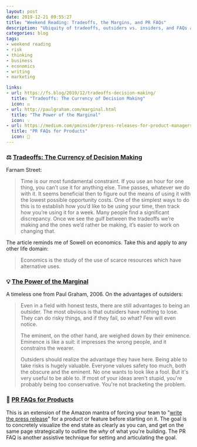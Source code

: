 ```yaml
---
layout: post
date: 2019-12-21 09:55:27
title: "Weekend Reading: Tradeoffs, the Margins, and PR FAQs"
description: "Ubiquity of tradeoffs, outsiders vs. insiders, and FAQs as a tool for goal setting."
categories: blog
tags:
- weekend reading
- risk
- thinking
- business
- economics
- writing
- marketing

links:
- url: https://fs.blog/2019/12/tradeoffs-decision-making/
  title: "Tradeoffs: The Currency of Decision Making"
  icon: ⚖️
- url: http://paulgraham.com/marginal.html
  title: "The Power of the Marginal"
  icon: 💡
- url: https://medium.com/pminsider/press-releases-for-product-managers-everything-you-need-to-know-942485961e31
  title: "PR FAQs for Products"
  icon: 📝
---
```


### ⚖️ [Tradeoffs: The Currency of Decision Making](https://fs.blog/2019/12/tradeoffs-decision-making/ "Tradeoffs: The Currency of Decision Making")

Farnam Street:

> Time is our most fundamental constraint. If you use an hour for one thing, you can’t use it for anything else. Time passes, whatever we do with it. It seems beneficial then to figure out the means of using it with the lowest possible opportunity costs. One of the simplest ways to do this is to establish how you’d like to be using your time, then track how you’re using it for a week. Many people find a significant discrepancy. Once we see the gulf between the tradeoffs we’re making and the ones we’d rather be making, it’s easier to work on changing that.

The article reminds me of Sowell on economics. Take this and apply to any other life domain:

> Economics is the study of the use of scarce resources which have alternative uses.

### 💡 [The Power of the Marginal](http://paulgraham.com/marginal.html "The Power of the Marginal")

A timeless one from Paul Graham, 2006. On the advantages of outsiders:

> Even in a field with honest tests, there are still advantages to being an outsider. The most obvious is that outsiders have nothing to lose. They can do risky things, and if they fail, so what? Few will even notice.
>
> The eminent, on the other hand, are weighed down by their eminence. Eminence is like a suit: it impresses the wrong people, and it constrains the wearer.
>
> Outsiders should realize the advantage they have here. Being able to take risks is hugely valuable. Everyone values safety too much, both the obscure and the eminent. No one wants to look like a fool. But it's very useful to be able to. If most of your ideas aren't stupid, you're probably being too conservative. You're not bracketing the problem.

### 📝 [PR FAQs for Products](https://medium.com/pminsider/press-releases-for-product-managers-everything-you-need-to-know-942485961e31 "PR FAQs for Products")

This is an extension of the Amazon mantra of forcing your team to "[write the press release](https://medium.com/bluesoft-labs/try-an-internal-press-release-before-starting-new-products-867703682934 "Try an Internal Press Release before starting new Products")" for a product or feature before starting on it. The goal is to concretely visualize the end state as clearly as you can, and get on the same page strategically to outline the _why_ of what you're building. The PR FAQ is another assistive technique for setting and articulating the goal.
